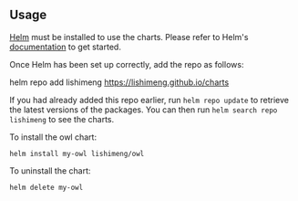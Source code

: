 ## Usage

[Helm](https://helm.sh) must be installed to use the charts.  Please refer to
Helm's [documentation](https://helm.sh/docs) to get started.

Once Helm has been set up correctly, add the repo as follows:

helm repo add lishimeng https://lishimeng.github.io/charts

If you had already added this repo earlier, run `helm repo update` to retrieve
the latest versions of the packages.  You can then run `helm search repo
lishimeng` to see the charts.

To install the owl chart:

    helm install my-owl lishimeng/owl

To uninstall the chart:

    helm delete my-owl
